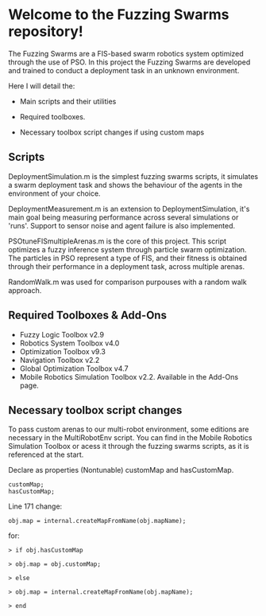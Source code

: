 # Welcome to the Fuzzing Swarms repository!

The Fuzzing Swarms are a FIS-based swarm robotics system optimized through the use of PSO. In this project the Fuzzing Swarms are developed and trained to conduct a deployment task in an unknown environment.

Here I will detail the:

* Main scripts and their utilities

* Required toolboxes.

* Necessary toolbox script changes if using custom maps

## Scripts

DeploymentSimulation.m is the simplest fuzzing swarms scripts, it simulates a swarm deployment task and shows the behaviour of the agents in the environment of your choice.

DeploymentMeasurement.m is an extension to DeploymentSimulation, it's main goal being measuring performance across several simulations or 'runs'. Support to sensor noise and agent failure is also implemented.

PSOtuneFISmultipleArenas.m is the core of this project. This script optimizes a fuzzy inference system through particle swarm optimization. The particles in PSO represent a type of FIS, and their fitness is obtained through their performance in a deployment task, across multiple arenas.

RandomWalk.m was used for comparison purpouses with a random walk approach. 


## Required Toolboxes & Add-Ons

* Fuzzy Logic Toolbox v2.9
* Robotics System Toolbox v4.0
* Optimization Toolbox v9.3
* Navigation Toolbox v2.2
* Global Optimization Toolbox v4.7
* Mobile Robotics Simulation Toolbox v2.2. Available in the Add-Ons page.

## Necessary toolbox script changes

To pass custom arenas to our multi-robot environment, some editions are necessary in the 
MultiRobotEnv script. You can find in the Mobile Robotics Simulation Toolbox or acess it through
the fuzzing swarms scripts, as it is referenced at the start.

Declare as properties (Nontunable) customMap and hasCustomMap.

```
customMap;
hasCustomMap;
```

Line 171 change:
```
obj.map = internal.createMapFromName(obj.mapName);
```            

for:
```
> if obj.hasCustomMap

> obj.map = obj.customMap;

> else
	
> obj.map = internal.createMapFromName(obj.mapName);

> end
```